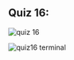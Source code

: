 ## Quiz 16:

![quiz 16](https://user-images.githubusercontent.com/89052189/144492692-ea19fcef-ab11-4516-967d-d0459b6ecf46.PNG)

![quiz16 terminal](https://user-images.githubusercontent.com/89052189/144492525-78859d4c-22b0-4d78-b0e3-e3b9d433f6bd.PNG)
